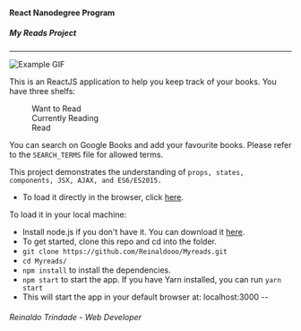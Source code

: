 
#### React Nanodegree Program
##### My Reads Project
-----

![Example GIF](/Example.gif)

This is an ReactJS application to help you keep track of your books.
You have three shelfs:
<dl>
  <dd>Want to Read</dd>
  <dd>Currently Reading</dd>
  <dd>Read</dd>
</dl>

You can search on Google Books and add your favourite books.
Please refer to the `SEARCH_TERMS` file for allowed terms.

This project demonstrates the understanding of
`props, states, components, JSX, AJAX, and ES6/ES2015.`

* To load it directly in the browser, click [here](https://myreads-reinaldooo.netlify.com/).

To load it in your local machine:
* Install node.js if you don't have it. You can download it [here](https://nodejs.org).
* To get started, clone this repo and cd into the folder.
* `git clone https://github.com/Reinaldooo/Myreads.git`
* `cd Myreads/`
* `npm install` to install the dependencies.
* `npm start` to start the app. If you have Yarn installed, you can run `yarn start`
* This will start the app in your default browser at: localhost:3000
--
###### Reinaldo Trindade - Web Developer